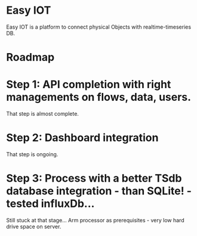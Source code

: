 Easy IOT
===========================
Easy IOT is a platform to connect physical Objects with realtime-timeseries DB.

Roadmap
===========================
# Step 1: API completion with right managements on flows, data, users.
That step is almost complete.

# Step 2: Dashboard integration
That step is ongoing.

# Step 3: Process with a better TSdb database integration - than SQLite! - tested influxDb...
Still stuck at that stage...
Arm processor as prerequisites - very low hard drive space on server.
